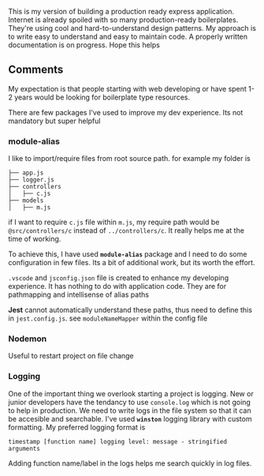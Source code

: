 This is my version of building a production ready express application. Internet is already spoiled with so many production-ready boilerplates. They're using cool and hard-to-understand design patterns. My approach is to write easy to understand and easy to maintain code. A properly written documentation is on progress. Hope this helps


## Comments

My expectation is that people starting with web developing or have spent 1-2 years would be looking for boilerplate type resources.

There are few packages I've used to improve my dev experience. Its not mandatory but super helpful


### module-alias

I like to import/require files from root source path. for example my folder is

```
├── app.js
├── logger.js
├── controllers
│   ├── c.js
├── models
│   ├── m.js
```

if I want to require `c.js` file within `m.js`, my require path would be `@src/controllers/c` instead of `../controllers/c`. It really helps me at the time of working.

To achieve this, I have used **`module-alias`** package and I need to do some configuration in few files. Its a bit of additional work, but its worth the effort.

`.vscode` and `jsconfig.json` file is created to enhance my developing experience. It has nothing to do with application code. They are for pathmapping and intellisense of alias paths

**Jest** cannot automatically understand these paths, thus need to define this in `jest.config.js`. see `moduleNameMapper` within the config file



### Nodemon
Useful to restart project on file change

### Logging
One of the important thing we overlook starting a project is logging. New or junior developers have the tendancy to use `console.log` which is not going to help in production. We need to write logs in the file system so that it can be accesible and searchable. I've used **`winston`** logging library with custom formatting. My preferred logging format is

`timestamp [function name] logging level: message - stringified arguments`

Adding function name/label in the logs helps me search quickly in log files.
